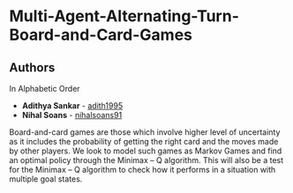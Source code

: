 # Multi-Agent-Alternating-Turn-Board-and-Card-Games


## Authors
In Alphabetic Order 
* **Adithya Sankar** - [adith1995](https://github.com/adith1995)
* **Nihal Soans** - [nihalsoans91](https://github.com/nihalsoans91)


Board-and-card games are those which involve higher level of uncertainty as it includes the probability of getting the right card and the moves made by other players. We look to model such games as Markov Games and find an optimal policy through the Minimax – Q algorithm. This will also be a test for the Minimax – Q algorithm to check how it performs in a situation with multiple goal states.
